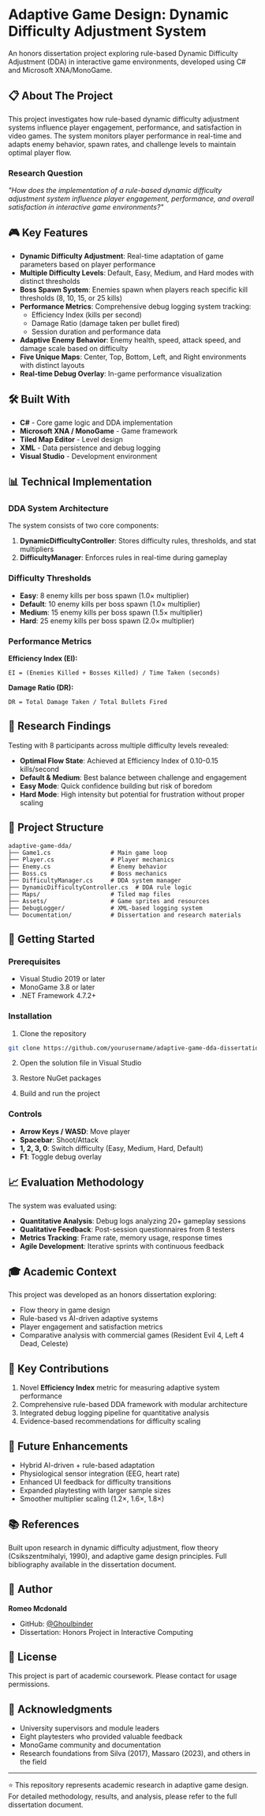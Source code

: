 # Adaptive Game Design: Dynamic Difficulty Adjustment System

An honors dissertation project exploring rule-based Dynamic Difficulty Adjustment (DDA) in interactive game environments, developed using C# and Microsoft XNA/MonoGame.

## 📋 About The Project

This project investigates how rule-based dynamic difficulty adjustment systems influence player engagement, performance, and satisfaction in video games. The system monitors player performance in real-time and adapts enemy behavior, spawn rates, and challenge levels to maintain optimal player flow.

### Research Question
*"How does the implementation of a rule-based dynamic difficulty adjustment system influence player engagement, performance, and overall satisfaction in interactive game environments?"*

## 🎮 Key Features

- **Dynamic Difficulty Adjustment**: Real-time adaptation of game parameters based on player performance
- **Multiple Difficulty Levels**: Default, Easy, Medium, and Hard modes with distinct thresholds
- **Boss Spawn System**: Enemies spawn when players reach specific kill thresholds (8, 10, 15, or 25 kills)
- **Performance Metrics**: Comprehensive debug logging system tracking:
  - Efficiency Index (kills per second)
  - Damage Ratio (damage taken per bullet fired)
  - Session duration and performance data
- **Adaptive Enemy Behavior**: Enemy health, speed, attack speed, and damage scale based on difficulty
- **Five Unique Maps**: Center, Top, Bottom, Left, and Right environments with distinct layouts
- **Real-time Debug Overlay**: In-game performance visualization

## 🛠️ Built With

- **C#** - Core game logic and DDA implementation
- **Microsoft XNA / MonoGame** - Game framework
- **Tiled Map Editor** - Level design
- **XML** - Data persistence and debug logging
- **Visual Studio** - Development environment

## 📊 Technical Implementation

### DDA System Architecture

The system consists of two core components:

1. **DynamicDifficultyController**: Stores difficulty rules, thresholds, and stat multipliers
2. **DifficultyManager**: Enforces rules in real-time during gameplay

### Difficulty Thresholds
- **Easy**: 8 enemy kills per boss spawn (1.0× multiplier)
- **Default**: 10 enemy kills per boss spawn (1.0× multiplier)
- **Medium**: 15 enemy kills per boss spawn (1.5× multiplier)
- **Hard**: 25 enemy kills per boss spawn (2.0× multiplier)

### Performance Metrics

**Efficiency Index (EI):**
```
EI = (Enemies Killed + Bosses Killed) / Time Taken (seconds)
```

**Damage Ratio (DR):**
```
DR = Total Damage Taken / Total Bullets Fired
```

## 🎯 Research Findings

Testing with 8 participants across multiple difficulty levels revealed:

- **Optimal Flow State**: Achieved at Efficiency Index of 0.10-0.15 kills/second
- **Default & Medium**: Best balance between challenge and engagement
- **Easy Mode**: Quick confidence building but risk of boredom
- **Hard Mode**: High intensity but potential for frustration without proper scaling

## 📁 Project Structure

```
adaptive-game-dda/
├── Game1.cs                 # Main game loop
├── Player.cs                # Player mechanics
├── Enemy.cs                 # Enemy behavior
├── Boss.cs                  # Boss mechanics
├── DifficultyManager.cs     # DDA system manager
├── DynamicDifficultyController.cs  # DDA rule logic
├── Maps/                    # Tiled map files
├── Assets/                  # Game sprites and resources
├── DebugLogger/             # XML-based logging system
└── Documentation/           # Dissertation and research materials
```

## 🚀 Getting Started

### Prerequisites
- Visual Studio 2019 or later
- MonoGame 3.8 or later
- .NET Framework 4.7.2+

### Installation

1. Clone the repository
```bash
git clone https://github.com/yourusername/adaptive-game-dda-dissertation.git
```

2. Open the solution file in Visual Studio

3. Restore NuGet packages

4. Build and run the project

### Controls
- **Arrow Keys / WASD**: Move player
- **Spacebar**: Shoot/Attack
- **1, 2, 3, 0**: Switch difficulty (Easy, Medium, Hard, Default)
- **F1**: Toggle debug overlay

## 📈 Evaluation Methodology

The system was evaluated using:

- **Quantitative Analysis**: Debug logs analyzing 20+ gameplay sessions
- **Qualitative Feedback**: Post-session questionnaires from 8 testers
- **Metrics Tracking**: Frame rate, memory usage, response times
- **Agile Development**: Iterative sprints with continuous feedback

## 🎓 Academic Context

This project was developed as an honors dissertation exploring:
- Flow theory in game design
- Rule-based vs AI-driven adaptive systems
- Player engagement and satisfaction metrics
- Comparative analysis with commercial games (Resident Evil 4, Left 4 Dead, Celeste)

## 📝 Key Contributions

1. Novel **Efficiency Index** metric for measuring adaptive system performance
2. Comprehensive rule-based DDA framework with modular architecture
3. Integrated debug logging pipeline for quantitative analysis
4. Evidence-based recommendations for difficulty scaling

## 🔮 Future Enhancements

- Hybrid AI-driven + rule-based adaptation
- Physiological sensor integration (EEG, heart rate)
- Enhanced UI feedback for difficulty transitions
- Expanded playtesting with larger sample sizes
- Smoother multiplier scaling (1.2×, 1.6×, 1.8×)

## 📚 References

Built upon research in dynamic difficulty adjustment, flow theory (Csikszentmihalyi, 1990), and adaptive game design principles. Full bibliography available in the dissertation document.

## 👤 Author

**Romeo Mcdonald**
- GitHub: [@Ghoulbinder](https://github.com/Ghoulbinde)
- Dissertation: Honors Project in Interactive Computing

## 📄 License

This project is part of academic coursework. Please contact for usage permissions.

## 🙏 Acknowledgments

- University supervisors and module leaders
- Eight playtesters who provided valuable feedback
- MonoGame community and documentation
- Research foundations from Silva (2017), Massaro (2023), and others in the field

---

⭐ This repository represents academic research in adaptive game design. For detailed methodology, results, and analysis, please refer to the full dissertation document.
